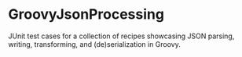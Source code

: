 # GroovyJsonProcessing
JUnit test cases for a collection of recipes showcasing JSON parsing, writing, transforming, and (de)serialization in Groovy.
